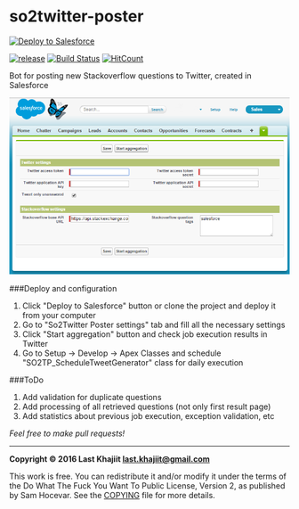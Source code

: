 # so2twitter-poster

<a href="https://githubsfdeploy.herokuapp.com/?owner=last-khajiit&repo=so2twitter-poster-bot">
  <img alt="Deploy to Salesforce"
       src="https://raw.githubusercontent.com/afawcett/githubsfdeploy/master/src/main/webapp/resources/img/deploy.png">
</a>

[![release](https://img.shields.io/badge/release-v0.1-brightgreen.png?style=default)](https://github.com/last-khajiit/so2twitter-poster-bot/releases/latest) [![Build Status](https://travis-ci.org/last-khajiit/so2twitter-poster-bot.svg?branch=master)](https://travis-ci.org/last-khajiit/so2twitter-poster-bot) [![HitCount](https://hitt.herokuapp.com/last-khajiit/so2twitter-poster-bot.svg)](https://github.com/last-khajiit/so2twitter-poster-bot)

Bot for posting new Stackoverflow questions to Twitter, created in Salesforce

![Screenshot](settings-page.png)

###Deploy and configuration 
1. Click "Deploy to Salesforce" button or clone the project and deploy it from your computer
2. Go to "So2Twitter Poster settings" tab and fill all the necessary settings 
3. Click "Start aggregation" button and check job execution results in Twitter
4. Go to Setup -> Develop -> Apex Classes and schedule "SO2TP_ScheduleTweetGenerator" class for daily execution

###ToDo
1. Add validation for duplicate questions
2. Add processing of all retrieved questions (not only first result page)
3. Add statistics about previous job execution, exception validation, etc


*Feel free to make pull requests!*


---

**Copyright © 2016 Last Khajiit <last.khajiit@gmail.com>**

This work is free. You can redistribute it and/or modify it under the
terms of the Do What The Fuck You Want To Public License, Version 2,
as published by Sam Hocevar. See the [COPYING](copying.txt) file for more details.
